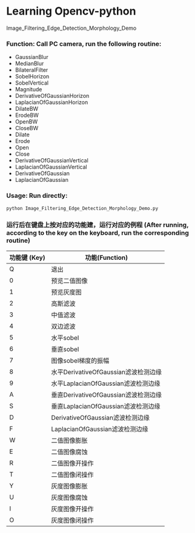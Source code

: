 # Learning Opencv-python
Image_Filtering_Edge_Detection_Morphology_Demo
### Function: Call PC camera, run the following routine:
* GaussianBlur
* MedianBlur
* BilateralFilter
* SobelHorizon
* SobelVertical
* Magnitude
* DerivativeOfGaussianHorizon
* LaplacianOfGaussianHorizon
* DilateBW 
* ErodeBW
* OpenBW
* CloseBW
* Dilate
* Erode
* Open
* Close
* DerivativeOfGaussianVertical
* LaplacianOfGaussianVertical
* DerivativeOfGaussian
* LaplacianOfGaussian

### Usage: Run directly:
```bash
python Image_Filtering_Edge_Detection_Morphology_Demo.py
```

### 运行后在键盘上按对应的功能建，运行对应的例程 (After running, according to the key on the keyboard, run the corresponding routine)


|  功能键 (Key) | 功能(Function)|
---------|------------------------------------|
|    Q   | 退出|
|    0   | 预览二值图像|
|    1   | 预览灰度图|
|    2   | 高斯滤波|
|    3   | 中值滤波|
|    4   | 双边滤波|
|    5   | 水平sobel|
|    6   | 垂直sobel|
|    7   | 图像sobel梯度的振幅|
|    8   | 水平DerivativeOfGaussian滤波检测边缘|
|    9   | 水平LaplacianOfGaussian滤波检测边缘|
|    A   | 垂直DerivativeOfGaussian滤波检测边缘|
|    S   | 垂直LaplacianOfGaussian滤波检测边缘|
|    D   | DerivativeOfGaussian滤波检测边缘|
|    F   | LaplacianOfGaussian滤波检测边缘|
|    W   | 二值图像膨胀|
|    E   | 二值图像腐蚀|
|    R   | 二值图像开操作|
|    T   | 二值图像闭操作|
|    Y   | 灰度图像膨胀|
|    U   | 灰度图像腐蚀|
|    I   | 灰度图像开操作|
|    O   | 灰度图像闭操作|
